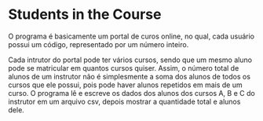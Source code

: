 # Students in the Course

O programa é basicamente um portal de curos online, no qual, cada usuário possui um código, representado por um número inteiro.

Cada intrutor do portal pode ter vários cursos, sendo que um mesmo aluno pode se matricular em quantos cursos quiser. Assim, o número total de alunos de um instrutor não é simplesmente a soma dos alunos de todos os cursos que ele possui, pois pode haver alunos repetidos em mais de um curso. O programa lê e escreve os dados dos alunos dos cursos A, B e C do instrutor em um arquivo csv, depois mostrar a quantidade total e alunos dele.


